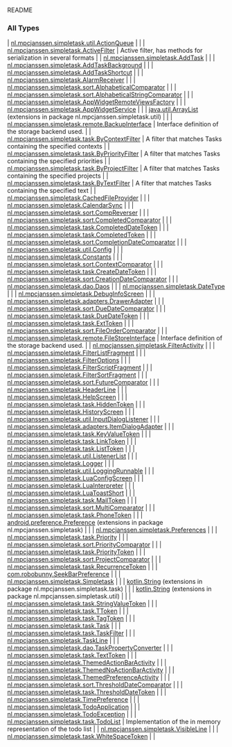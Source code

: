 README

### All Types

| [nl.mpcjanssen.simpletask.util.ActionQueue](../nl.mpcjanssen.simpletask.util/-action-queue/index.md) |  |
| [nl.mpcjanssen.simpletask.ActiveFilter](../nl.mpcjanssen.simpletask/-active-filter/index.md) | Active filter, has methods for serialization in several formats |
| [nl.mpcjanssen.simpletask.AddTask](../nl.mpcjanssen.simpletask/-add-task/index.md) |  |
| [nl.mpcjanssen.simpletask.AddTaskBackground](../nl.mpcjanssen.simpletask/-add-task-background/index.md) |  |
| [nl.mpcjanssen.simpletask.AddTaskShortcut](../nl.mpcjanssen.simpletask/-add-task-shortcut/index.md) |  |
| [nl.mpcjanssen.simpletask.AlarmReceiver](../nl.mpcjanssen.simpletask/-alarm-receiver/index.md) |  |
| [nl.mpcjanssen.simpletask.sort.AlphabeticalComparator](../nl.mpcjanssen.simpletask.sort/-alphabetical-comparator/index.md) |  |
| [nl.mpcjanssen.simpletask.sort.AlphabeticalStringComparator](../nl.mpcjanssen.simpletask.sort/-alphabetical-string-comparator/index.md) |  |
| [nl.mpcjanssen.simpletask.AppWidgetRemoteViewsFactory](../nl.mpcjanssen.simpletask/-app-widget-remote-views-factory/index.md) |  |
| [nl.mpcjanssen.simpletask.AppWidgetService](../nl.mpcjanssen.simpletask/-app-widget-service/index.md) |  |
| [java.util.ArrayList](../nl.mpcjanssen.simpletask.util/java.util.-array-list/index.md) (extensions in package nl.mpcjanssen.simpletask.util) |  |
| [nl.mpcjanssen.simpletask.remote.BackupInterface](../nl.mpcjanssen.simpletask.remote/-backup-interface/index.md) | Interface definition of the storage backend used. |
| [nl.mpcjanssen.simpletask.task.ByContextFilter](../nl.mpcjanssen.simpletask.task/-by-context-filter/index.md) | A filter that matches Tasks containing the specified contexts |
| [nl.mpcjanssen.simpletask.task.ByPriorityFilter](../nl.mpcjanssen.simpletask.task/-by-priority-filter/index.md) | A filter that matches Tasks containing the specified priorities |
| [nl.mpcjanssen.simpletask.task.ByProjectFilter](../nl.mpcjanssen.simpletask.task/-by-project-filter/index.md) | A filter that matches Tasks containing the specified projects |
| [nl.mpcjanssen.simpletask.task.ByTextFilter](../nl.mpcjanssen.simpletask.task/-by-text-filter/index.md) | A filter that matches Tasks containing the specified text |
| [nl.mpcjanssen.simpletask.CachedFileProvider](../nl.mpcjanssen.simpletask/-cached-file-provider/index.md) |  |
| [nl.mpcjanssen.simpletask.CalendarSync](../nl.mpcjanssen.simpletask/-calendar-sync/index.md) |  |
| [nl.mpcjanssen.simpletask.sort.CompReverser](../nl.mpcjanssen.simpletask.sort/-comp-reverser/index.md) |  |
| [nl.mpcjanssen.simpletask.sort.CompletedComparator](../nl.mpcjanssen.simpletask.sort/-completed-comparator/index.md) |  |
| [nl.mpcjanssen.simpletask.task.CompletedDateToken](../nl.mpcjanssen.simpletask.task/-completed-date-token/index.md) |  |
| [nl.mpcjanssen.simpletask.task.CompletedToken](../nl.mpcjanssen.simpletask.task/-completed-token/index.md) |  |
| [nl.mpcjanssen.simpletask.sort.CompletionDateComparator](../nl.mpcjanssen.simpletask.sort/-completion-date-comparator/index.md) |  |
| [nl.mpcjanssen.simpletask.util.Config](../nl.mpcjanssen.simpletask.util/-config/index.md) |  |
| [nl.mpcjanssen.simpletask.Constants](../nl.mpcjanssen.simpletask/-constants/index.md) |  |
| [nl.mpcjanssen.simpletask.sort.ContextComparator](../nl.mpcjanssen.simpletask.sort/-context-comparator/index.md) |  |
| [nl.mpcjanssen.simpletask.task.CreateDateToken](../nl.mpcjanssen.simpletask.task/-create-date-token/index.md) |  |
| [nl.mpcjanssen.simpletask.sort.CreationDateComparator](../nl.mpcjanssen.simpletask.sort/-creation-date-comparator/index.md) |  |
| [nl.mpcjanssen.simpletask.dao.Daos](../nl.mpcjanssen.simpletask.dao/-daos/index.md) |  |
| [nl.mpcjanssen.simpletask.DateType](../nl.mpcjanssen.simpletask/-date-type/index.md) |  |
| [nl.mpcjanssen.simpletask.DebugInfoScreen](../nl.mpcjanssen.simpletask/-debug-info-screen/index.md) |  |
| [nl.mpcjanssen.simpletask.adapters.DrawerAdapter](../nl.mpcjanssen.simpletask.adapters/-drawer-adapter/index.md) |  |
| [nl.mpcjanssen.simpletask.sort.DueDateComparator](../nl.mpcjanssen.simpletask.sort/-due-date-comparator/index.md) |  |
| [nl.mpcjanssen.simpletask.task.DueDateToken](../nl.mpcjanssen.simpletask.task/-due-date-token/index.md) |  |
| [nl.mpcjanssen.simpletask.task.ExtToken](../nl.mpcjanssen.simpletask.task/-ext-token/index.md) |  |
| [nl.mpcjanssen.simpletask.sort.FileOrderComparator](../nl.mpcjanssen.simpletask.sort/-file-order-comparator/index.md) |  |
| [nl.mpcjanssen.simpletask.remote.FileStoreInterface](../nl.mpcjanssen.simpletask.remote/-file-store-interface/index.md) | Interface definition of the storage backend used. |
| [nl.mpcjanssen.simpletask.FilterActivity](../nl.mpcjanssen.simpletask/-filter-activity/index.md) |  |
| [nl.mpcjanssen.simpletask.FilterListFragment](../nl.mpcjanssen.simpletask/-filter-list-fragment/index.md) |  |
| [nl.mpcjanssen.simpletask.FilterOptions](../nl.mpcjanssen.simpletask/-filter-options/index.md) |  |
| [nl.mpcjanssen.simpletask.FilterScriptFragment](../nl.mpcjanssen.simpletask/-filter-script-fragment/index.md) |  |
| [nl.mpcjanssen.simpletask.FilterSortFragment](../nl.mpcjanssen.simpletask/-filter-sort-fragment/index.md) |  |
| [nl.mpcjanssen.simpletask.sort.FutureComparator](../nl.mpcjanssen.simpletask.sort/-future-comparator/index.md) |  |
| [nl.mpcjanssen.simpletask.HeaderLine](../nl.mpcjanssen.simpletask/-header-line/index.md) |  |
| [nl.mpcjanssen.simpletask.HelpScreen](../nl.mpcjanssen.simpletask/-help-screen/index.md) |  |
| [nl.mpcjanssen.simpletask.task.HiddenToken](../nl.mpcjanssen.simpletask.task/-hidden-token/index.md) |  |
| [nl.mpcjanssen.simpletask.HistoryScreen](../nl.mpcjanssen.simpletask/-history-screen/index.md) |  |
| [nl.mpcjanssen.simpletask.util.InputDialogListener](../nl.mpcjanssen.simpletask.util/-input-dialog-listener/index.md) |  |
| [nl.mpcjanssen.simpletask.adapters.ItemDialogAdapter](../nl.mpcjanssen.simpletask.adapters/-item-dialog-adapter/index.md) |  |
| [nl.mpcjanssen.simpletask.task.KeyValueToken](../nl.mpcjanssen.simpletask.task/-key-value-token/index.md) |  |
| [nl.mpcjanssen.simpletask.task.LinkToken](../nl.mpcjanssen.simpletask.task/-link-token/index.md) |  |
| [nl.mpcjanssen.simpletask.task.ListToken](../nl.mpcjanssen.simpletask.task/-list-token/index.md) |  |
| [nl.mpcjanssen.simpletask.util.ListenerList](../nl.mpcjanssen.simpletask.util/-listener-list/index.md) |  |
| [nl.mpcjanssen.simpletask.Logger](../nl.mpcjanssen.simpletask/-logger/index.md) |  |
| [nl.mpcjanssen.simpletask.util.LoggingRunnable](../nl.mpcjanssen.simpletask.util/-logging-runnable/index.md) |  |
| [nl.mpcjanssen.simpletask.LuaConfigScreen](../nl.mpcjanssen.simpletask/-lua-config-screen/index.md) |  |
| [nl.mpcjanssen.simpletask.LuaInterpreter](../nl.mpcjanssen.simpletask/-lua-interpreter/index.md) |  |
| [nl.mpcjanssen.simpletask.LuaToastShort](../nl.mpcjanssen.simpletask/-lua-toast-short/index.md) |  |
| [nl.mpcjanssen.simpletask.task.MailToken](../nl.mpcjanssen.simpletask.task/-mail-token/index.md) |  |
| [nl.mpcjanssen.simpletask.sort.MultiComparator](../nl.mpcjanssen.simpletask.sort/-multi-comparator/index.md) |  |
| [nl.mpcjanssen.simpletask.task.PhoneToken](../nl.mpcjanssen.simpletask.task/-phone-token/index.md) |  |
| [android.preference.Preference](../nl.mpcjanssen.simpletask/android.preference.-preference/index.md) (extensions in package nl.mpcjanssen.simpletask) |  |
| [nl.mpcjanssen.simpletask.Preferences](../nl.mpcjanssen.simpletask/-preferences/index.md) |  |
| [nl.mpcjanssen.simpletask.task.Priority](../nl.mpcjanssen.simpletask.task/-priority/index.md) |  |
| [nl.mpcjanssen.simpletask.sort.PriorityComparator](../nl.mpcjanssen.simpletask.sort/-priority-comparator/index.md) |  |
| [nl.mpcjanssen.simpletask.task.PriorityToken](../nl.mpcjanssen.simpletask.task/-priority-token/index.md) |  |
| [nl.mpcjanssen.simpletask.sort.ProjectComparator](../nl.mpcjanssen.simpletask.sort/-project-comparator/index.md) |  |
| [nl.mpcjanssen.simpletask.task.RecurrenceToken](../nl.mpcjanssen.simpletask.task/-recurrence-token/index.md) |  |
| [com.robobunny.SeekBarPreference](../com.robobunny/-seek-bar-preference/index.md) |  |
| [nl.mpcjanssen.simpletask.Simpletask](../nl.mpcjanssen.simpletask/-simpletask/index.md) |  |
| [kotlin.String](../nl.mpcjanssen.simpletask.task/kotlin.-string/index.md) (extensions in package nl.mpcjanssen.simpletask.task) |  |
| [kotlin.String](../nl.mpcjanssen.simpletask.util/kotlin.-string/index.md) (extensions in package nl.mpcjanssen.simpletask.util) |  |
| [nl.mpcjanssen.simpletask.task.StringValueToken](../nl.mpcjanssen.simpletask.task/-string-value-token/index.md) |  |
| [nl.mpcjanssen.simpletask.task.TToken](../nl.mpcjanssen.simpletask.task/-t-token/index.md) |  |
| [nl.mpcjanssen.simpletask.task.TagToken](../nl.mpcjanssen.simpletask.task/-tag-token/index.md) |  |
| [nl.mpcjanssen.simpletask.task.Task](../nl.mpcjanssen.simpletask.task/-task/index.md) |  |
| [nl.mpcjanssen.simpletask.task.TaskFilter](../nl.mpcjanssen.simpletask.task/-task-filter/index.md) |  |
| [nl.mpcjanssen.simpletask.TaskLine](../nl.mpcjanssen.simpletask/-task-line/index.md) |  |
| [nl.mpcjanssen.simpletask.dao.TaskPropertyConverter](../nl.mpcjanssen.simpletask.dao/-task-property-converter/index.md) |  |
| [nl.mpcjanssen.simpletask.task.TextToken](../nl.mpcjanssen.simpletask.task/-text-token/index.md) |  |
| [nl.mpcjanssen.simpletask.ThemedActionBarActivity](../nl.mpcjanssen.simpletask/-themed-action-bar-activity/index.md) |  |
| [nl.mpcjanssen.simpletask.ThemedNoActionBarActivity](../nl.mpcjanssen.simpletask/-themed-no-action-bar-activity/index.md) |  |
| [nl.mpcjanssen.simpletask.ThemedPreferenceActivity](../nl.mpcjanssen.simpletask/-themed-preference-activity/index.md) |  |
| [nl.mpcjanssen.simpletask.sort.ThresholdDateComparator](../nl.mpcjanssen.simpletask.sort/-threshold-date-comparator/index.md) |  |
| [nl.mpcjanssen.simpletask.task.ThresholdDateToken](../nl.mpcjanssen.simpletask.task/-threshold-date-token/index.md) |  |
| [nl.mpcjanssen.simpletask.TimePreference](../nl.mpcjanssen.simpletask/-time-preference/index.md) |  |
| [nl.mpcjanssen.simpletask.TodoApplication](../nl.mpcjanssen.simpletask/-todo-application/index.md) |  |
| [nl.mpcjanssen.simpletask.TodoException](../nl.mpcjanssen.simpletask/-todo-exception/index.md) |  |
| [nl.mpcjanssen.simpletask.task.TodoList](../nl.mpcjanssen.simpletask.task/-todo-list/index.md) | Implementation of the in memory representation of the todo list |
| [nl.mpcjanssen.simpletask.VisibleLine](../nl.mpcjanssen.simpletask/-visible-line/index.md) |  |
| [nl.mpcjanssen.simpletask.task.WhiteSpaceToken](../nl.mpcjanssen.simpletask.task/-white-space-token/index.md) |  |

